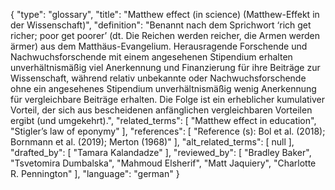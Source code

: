 {
    "type": "glossary",
    "title": "Matthew effect (in science) (Matthew-Effekt in der Wissenschaft)",
    "definition": "Benannt nach dem Sprichwort ‘rich get richer; poor get poorer’ (dt. Die Reichen werden reicher, die Armen werden ärmer) aus dem Matthäus-Evangelium. Herausragende Forschende und Nachwuchsforschende mit einem angesehenen Stipendium erhalten unverhältnismäßig viel Anerkennung und Finanzierung für ihre Beiträge zur Wissenschaft, während relativ unbekannte oder Nachwuchsforschende ohne ein angesehenes Stipendium unverhältnismäßig wenig Anerkennung für vergleichbare Beiträge erhalten. Die Folge ist ein erheblicher kumulativer Vorteil, der sich aus bescheidenen anfänglichen vergleichbaren Vorteilen ergibt (und umgekehrt).",
    "related_terms": [
        "Matthew effect in education",
        "Stigler’s law of eponymy"
    ],
    "references": [
        "Reference (s): Bol et al. (2018); Bornmann et al. (2019); Merton (1968)"
    ],
    "alt_related_terms": [
        null
    ],
    "drafted_by": [
        "Tamara Kalandadze"
    ],
    "reviewed_by": [
        "Bradley Baker",
        "Tsvetomira Dumbalska",
        "Mahmoud Elsherif",
        "Matt Jaquiery",
        "Charlotte R. Pennington"
    ],
    "language": "german"
}
